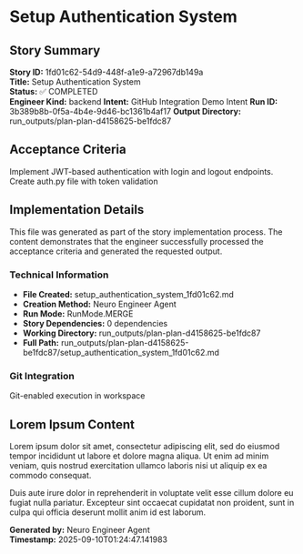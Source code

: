 # Setup Authentication System

## Story Summary
**Story ID:** 1fd01c62-54d9-448f-a1e9-a72967db149a  
**Title:** Setup Authentication System  
**Status:** ✅ COMPLETED  
**Engineer Kind:** backend
**Intent:** GitHub Integration Demo Intent
**Run ID:** 3b389b8b-0f5a-4b4e-9d46-bc1361b4af17
**Output Directory:** run_outputs/plan-plan-d4158625-be1fdc87

## Acceptance Criteria
Implement JWT-based authentication with login and logout endpoints. Create auth.py file with token validation

## Implementation Details
This file was generated as part of the story implementation process. The content demonstrates that the engineer successfully processed the acceptance criteria and generated the requested output.

### Technical Information
- **File Created:** setup_authentication_system_1fd01c62.md
- **Creation Method:** Neuro Engineer Agent
- **Run Mode:** RunMode.MERGE
- **Story Dependencies:** 0 dependencies
- **Working Directory:** run_outputs/plan-plan-d4158625-be1fdc87
- **Full Path:** run_outputs/plan-plan-d4158625-be1fdc87/setup_authentication_system_1fd01c62.md

### Git Integration
Git-enabled execution in workspace

## Lorem Ipsum Content
Lorem ipsum dolor sit amet, consectetur adipiscing elit, sed do eiusmod tempor incididunt ut labore et dolore magna aliqua. Ut enim ad minim veniam, quis nostrud exercitation ullamco laboris nisi ut aliquip ex ea commodo consequat.

Duis aute irure dolor in reprehenderit in voluptate velit esse cillum dolore eu fugiat nulla pariatur. Excepteur sint occaecat cupidatat non proident, sunt in culpa qui officia deserunt mollit anim id est laborum.

**Generated by:** Neuro Engineer Agent  
**Timestamp:** 2025-09-10T01:24:47.141983
